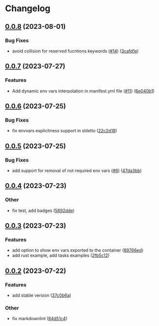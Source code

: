 # Changelog

## [0.0.8](https://github.com/Excoriate/stilettov2/compare/v0.0.7...v0.0.8) (2023-08-01)


### Bug Fixes

* avoid collision for reserved fucntions keywords ([#14](https://github.com/Excoriate/stilettov2/issues/14)) ([3cafd1e](https://github.com/Excoriate/stilettov2/commit/3cafd1eff861d744f5b91a097278d21be3323950))

## [0.0.7](https://github.com/Excoriate/stilettov2/compare/v0.0.6...v0.0.7) (2023-07-27)


### Features

* Add dynamic env vars interpolation in manifest.yml file ([#11](https://github.com/Excoriate/stilettov2/issues/11)) ([6e040b1](https://github.com/Excoriate/stilettov2/commit/6e040b1db017c4e446cc8359d0a662c28073103c))

## [0.0.6](https://github.com/Excoriate/stilettov2/compare/v0.0.5...v0.0.6) (2023-07-25)


### Bug Fixes

* fix envvars explicitness support in stiletto ([22c2d18](https://github.com/Excoriate/stilettov2/commit/22c2d18be52702d892826e30b9575110f18e418d))

## [0.0.5](https://github.com/Excoriate/stilettov2/compare/v0.0.4...v0.0.5) (2023-07-25)


### Bug Fixes

* add support for removal of not required env vars ([#6](https://github.com/Excoriate/stilettov2/issues/6)) ([47da3bb](https://github.com/Excoriate/stilettov2/commit/47da3bb75c2afbe93acb815a667cc888c3c803eb))

## [0.0.4](https://github.com/Excoriate/stilettov2/compare/v0.0.3...v0.0.4) (2023-07-23)


### Other

* fix test, add badges ([5892dde](https://github.com/Excoriate/stilettov2/commit/5892dde33412bb79ffa78f1d9ff9bdd595a6a548))

## [0.0.3](https://github.com/Excoriate/stilettov2/compare/v0.0.2...v0.0.3) (2023-07-23)


### Features

* add option to show env vars exported to the container ([89766ed](https://github.com/Excoriate/stilettov2/commit/89766edc7fa607373aeec41864e85741adb84853))
* add rust example, add tasks examples ([2fb5c12](https://github.com/Excoriate/stilettov2/commit/2fb5c1218c341995062f0a50e7260d29f17ee303))

## [0.0.2](https://github.com/Excoriate/stilettov2/compare/v0.0.1...v0.0.2) (2023-07-22)


### Features

* add stable version ([37c0b6a](https://github.com/Excoriate/stilettov2/commit/37c0b6a9f39092b2323124f98b5242569fd3a1be))


### Other

* fix markdownlint ([84d51c4](https://github.com/Excoriate/stilettov2/commit/84d51c4f9398319104a857cda804a87b83a8fc24))
